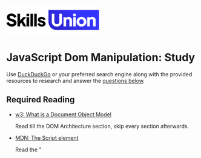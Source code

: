 [<img src="assets/images/su-logo.png" alt="Skills Union Logo" height="80px" />](https://www.skillsunion.com/)
# JavaScript Dom Manipulation: Study

Use [DuckDuckGo](https://duckduckgo.com/) or your preferred search engine along with the provided resources to research and answer the [questions below](#questions).

## Required Reading


- [w3: What is a Document Object Model](https://www.w3.org/TR/DOM-Level-3-Core/introduction.html)

  Read till the DOM Architecture section, skip every section afterwards.

- [MDN: The Script element](https://developer.mozilla.org/en-US/docs/Web/HTML/Element/script) 

  Read the "<script>:" section, skip every section afterwards.
- [MDN: Add JavaScript](https://developer.mozilla.org/en-US/docs/Web/HTML/Element/script#examples)

## Optional Reading

- [MDN: Document Object Model](https://developer.mozilla.org/en-US/docs/Web/API/Document_Object_Model)

## Questions

1. What is a Document Object Model?

    ```
    Please write your answer here.
    ```

1. How to add inline JavaScript to a website ?

    ```
    Please write your answer here.
    ```

1. How to add internal JavaScript to a website using <script> element?

    ```js
    /* Your Answer */
    ```

1. Write an example to import script using <script> element from an external JavaScript source:

    ```js
    /* Your Answer */
    ```

1. Using a "Fist to Five", what is your comfort and clarity level?

    ```
    Comfort:

    Clarity:
    ```

### Response Guidelines

Please follow these guidelines as you answers these questions:

- Cite any relevant sources consulted during your research
- Do not reply using direct quotes from the source material
- Provide an answer using your own words and voice
